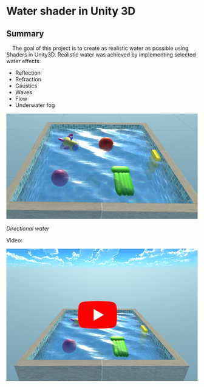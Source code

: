 # Water shader in Unity 3D

## Summary
&nbsp;&nbsp;&nbsp;&nbsp;The goal of this project is to create as realistic water as possible using Shaders in Unity3D. Realistic water was achieved by implementing selected water effects:
* Reflection
* Refraction
* Caustics
* Waves
* Flow
* Underwater fog

![water1](images/total1.png)

*Directional water*


Video:

[![Water Youtube](images/water_youtube.png)](https://youtu.be/tFkYjNdJcms)


